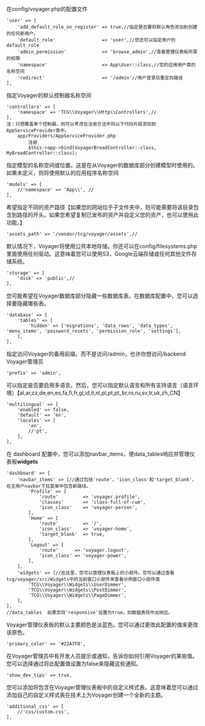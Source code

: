 在config/voyager.php的配置文件

```
'user' => [
    'add_default_role_on_register' => true,//指定是否要将默认角色添加到创建的任何新用户。
    'default_role'                 => 'user',//您还可以指定用户的default_role
    'admin_permission'             => 'browse_admin',//查看管理仪表板所需的权限
    'namespace'                    => App\User::class,//您的应用用户类的名称空间
    'redirect'                     => '/admin'//用户登录后重定向路径
],
```

指定Voyager的默认控制器名称空间

```
'controllers' => [
    'namespace' => 'TCG\\Voyager\\Http\\Controllers',//
],
注：只想覆盖单个控制器，则可以考虑在注册方法中将以下代码片段添加到AppServiceProvider类中。
    app/Providers/AppServiceProvider.php
        注册
        $this->app->bind(VoyagerBreadController::class, MyBreadController::class);
```

指定模型的名称空间或位置。这是在从Voyager的数据库部分创建模型时使用的。如果未定义，则将使用默认的应用程序名称空间

```
'models' => [
    //'namespace' => 'App\\', //
],
```

希望指定不同的资产路径【如果您的网站位于子文件夹中，则可能需要将该目录包含到路径的开头。如果您希望复制已发布的资产并自定义您的资产，也可以使用此功能。】

```
'assets_path' => '/vendor/tcg/voyager/assets',//
```

默认情况下，Voyager将使用公共本地存储。你还可以在config/filesystems.php里面使用任何驱动。这意味着您可以使用S3，Google云端存储或任何其他文件存储系统。

```
'storage' => [
    'disk' => 'public',//
],
```

您可能希望在Voyager数据库部分隐藏一些数据库表。在数据库配置中，您可以选择要隐藏哪些表。

```
'database' => [
    'tables' => [
        'hidden' => ['migrations', 'data_rows', 'data_types', 'menu_items', 'password_resets', 'permission_role', 'settings'],
    ],
],
```

指定访问Voyager的备用前缀。而不是访问/admin，也许你想访问/backend Voyager管理员

```
'prefix' => 'admin',
```

可以指定是否要启用多语言。然后，您可以指定默认语言和所有支持语言（语言环境）【al,ar,cz,de,en,es,fa,fi,fr,gl,id,it,nl,pl,pt,pt\_br,ro,ru,sv,tr,uk,zh\_CN】

```
'multilingual' => [
    'enabled' => false,
    'default' => 'en',
    'locales' => [
        'en',
        //'pt',
    ],
],
```

在 dashboard 配置中，您可以添加navbar\_items，使data\_tables响应并管理仪表板**widgets**

```
'dashboard' => [
    'navbar_items' => [//通过包括'route'，'icon_class'和'target_blank'，在主用户navbar下拉菜单中包含新路线。
        'Profile' => [
            'route'         => 'voyager.profile',
            'classes'       => 'class-full-of-rum',
            'icon_class'    => 'voyager-person',
        ],
        'Home' => [
            'route'         => '/',
            'icon_class'    => 'voyager-home',
            'target_blank'  => true,
        ],
        'Logout' => [
            'route'      => 'voyager.logout',
            'icon_class' => 'voyager-power',
        ],
    ],
    'widgets' => [//在这里，您可以管理仪表板上的小部件。您可以通过查看tcg/voyager/src/Widgets中的当前窗口小部件来查看示例窗口小部件类
        'TCG\\Voyager\\Widgets\\UserDimmer',
        'TCG\\Voyager\\Widgets\\PostDimmer',
        'TCG\\Voyager\\Widgets\\PageDimmer',
    ],
],
//data_tables  如果您将'responsive'设置为true，则数据表将作出响应。
```

Voyager管理仪表板的默认主要颜色是淡蓝色。您可以通过更改此配置的值来更改该原色。

```
'primary_color' => '#22A7F0',
```

在Voyager管理员中有开发人员提示或通知，告诉你如何引用Voyager的某些值。您可以选择通过将此配置值设置为false来隐藏这些通知。

```
'show_dev_tips' => true,
```

您可以添加将包含在Voyager管理仪表板中的自定义样式表。这意味着您可以通过添加自己的自定义样式表在技术上为Voyager创建一个全新的主题。

```
'additional_css' => [
    //'css/custom.css',
],
```



